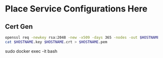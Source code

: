# Place Service Configurations Here

## Cert Gen

```bash
openssl req -newkey rsa:2048 -new -x509 -days 365 -nodes -out $HOSTNAME.crt -keyout $HOSTNAME.key
cat $HOSTNAME.key $HOSTNAME.crt > $HOSTNAME.pem
```

sudo docker exec -it  bash